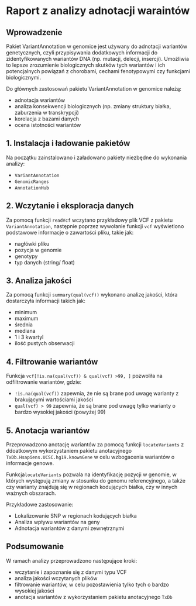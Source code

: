 # Raport z analizy adnotacji waraintów

## Wprowadzenie

Pakiet VariantAnnotation w genomice jest używany do adnotacji wariantów genetycznych, czyli przypisywania dodatkowych informacji do zidentyfikowanych wariantów DNA (np. mutacji, delecji, insercji). Umożliwia to lepsze zrozumienie biologicznych skutków tych wariantów i ich potencjalnych powiązań z chorobami, cechami fenotypowymi czy funkcjami biologicznymi.

Do głównych zastosowań pakietu VariantAnnotation w genomice należą:
- adnotacja wariantów
- analiza konsekwencji biologicznych (np. zmiany struktury białka, zaburzenia w transkrypcji)
- korelacja z bazami danych
- ocena istotności wariantów

## 1. Instalacja i ładowanie pakietów

Na początku zainstalowano i załadowano pakiety niezbędne do wykonania analizy:

- `VariantAnnotation`
- `GenomicRanges`
- `AnnotationHub`

## 2. Wczytanie i eksploracja danych

Za pomocą funkcji `readVcf` wczytano przykładowy plik VCF z pakietu `VariantAnnotation`, następnie poprzez wywołanie funkcji `vcf` wyświetlono podstawowe informacje o zawartości pliku, takie jak:
- nagłówki pliku
- pozycja w genomie
- genotypy
- typ danych (string/ float)

## 3. Analiza jakości

 Za pomocą funkcji `summary(qual(vcf))` wykonano analizę jakości, która dostarczyła informacji takich jak:
 - minimum
 - maximum
 - średnia
 - mediana
 - 1 i 3 kwartyl
 - ilość pustych obserwacji

## 4. Filtrowanie wariantów

Funkcja `vcf[!is.na(qual(vcf)) & qual(vcf) >99, ]` pozwoliła na odfiltrowanie wariantów, gdzie:

- `!is.na(qual(vcf))` zapewnia, że nie są brane pod uwagę warianty z brakującymi wartościami jakości
- `qual(vcf) > 99` zapewnia, że są brane pod uwagę tylko warianty o bardzo wysokiej jakości (powyżej 99)

## 5. Anotacja wariantów

  Przeprowadzono anotację wariantów za pomocą funkcji `locateVariants` z ddoatkowym wykorzystaniem pakietu anotacyjnego `TxDb.Hsapiens.UCSC.hg19.knownGene` w celu wzbogacenia wariantów o informacje genowe.

 Funkcja`locateVariants` pozwala na identyfikację pozycji w genomie, w których występują zmiany w stosunku do genomu referencyjnego, a także czy warianty znajdują się w regionach kodujących białka, czy w innych ważnych obszarach.

Przykładowe zastosowanie:

- Lokalizowanie SNP w regionach kodujących białka
- Analiza wpływu wariantów na geny
- Adnotacja wariantów z danymi zewnętrznymi

## Podsumowanie

W ramach analizy przeprowadzono następujące kroki:

- wczytanie i zapoznanie się z danymi typu VCF
- analiza jakości wczytanych plików
- filtrowanie wariantów, w celu pozostawienia tylko tych o bardzo wysokiej jakości
- anotacja wariantów z wykorzystaniem pakietu anotacyjnego `TxDb`



